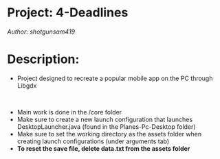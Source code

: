 # Project: 4-Deadlines

<i>Author: shotgunsam419</i>

<h1>Description:</h1>
<ul>
  <li>Project designed to recreate a popular mobile app on the PC through Libgdx</li>
</ul>
<br>
<ul>
  <li>Main work is done in the /core folder</li>
  <li>Make sure to create a new launch configuration that launches DesktopLauncher.java (found in the Planes-Pc-Desktop folder)</li>
  <li>Make sure to set the working directory as the assets folder when creating launch configurations (under arguments tab)</li>
  <li><b>To reset the save file, delete data.txt from the assets folder</b></li>
</ul>
